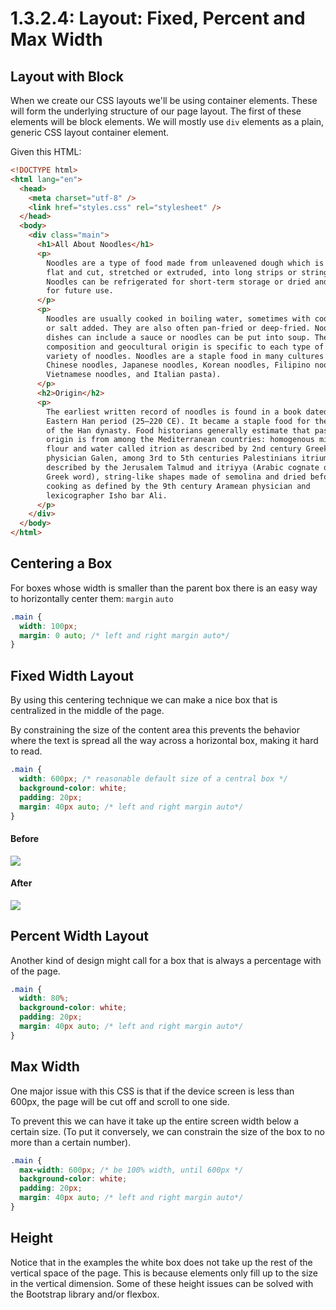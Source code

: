 # 1.3.2.4: Layout: Fixed, Percent and Max Width

## Layout with Block

When we create our CSS layouts we'll be using container elements. These will form the underlying structure of our page layout. The first of these elements will be block elements. We will mostly use `div` elements as a plain, generic CSS layout container element.

Given this HTML:

```html
<!DOCTYPE html>
<html lang="en">
  <head>
    <meta charset="utf-8" />
    <link href="styles.css" rel="stylesheet" />
  </head>
  <body>
    <div class="main">
      <h1>All About Noodles</h1>
      <p>
        Noodles are a type of food made from unleavened dough which is rolled
        flat and cut, stretched or extruded, into long strips or strings.
        Noodles can be refrigerated for short-term storage or dried and stored
        for future use.
      </p>
      <p>
        Noodles are usually cooked in boiling water, sometimes with cooking oil
        or salt added. They are also often pan-fried or deep-fried. Noodle
        dishes can include a sauce or noodles can be put into soup. The material
        composition and geocultural origin is specific to each type of a wide
        variety of noodles. Noodles are a staple food in many cultures (see
        Chinese noodles, Japanese noodles, Korean noodles, Filipino noodles,
        Vietnamese noodles, and Italian pasta).
      </p>
      <h2>Origin</h2>
      <p>
        The earliest written record of noodles is found in a book dated to the
        Eastern Han period (25–220 CE). It became a staple food for the people
        of the Han dynasty. Food historians generally estimate that pasta's
        origin is from among the Mediterranean countries: homogenous mixture of
        flour and water called itrion as described by 2nd century Greek
        physician Galen, among 3rd to 5th centuries Palestinians itrium as
        described by the Jerusalem Talmud and itriyya (Arabic cognate of the
        Greek word), string-like shapes made of semolina and dried before
        cooking as defined by the 9th century Aramean physician and
        lexicographer Isho bar Ali.
      </p>
    </div>
  </body>
</html>
```

## Centering a Box

For boxes whose width is smaller than the parent box there is an easy way to horizontally center them: `margin` `auto`

```css
.main {
  width: 100px;
  margin: 0 auto; /* left and right margin auto*/
}
```

## Fixed Width Layout

By using this centering technique we can make a nice box that is centralized in the middle of the page.

By constraining the size of the content area this prevents the behavior where the text is spread all the way across a horizontal box, making it hard to read.

```css
.main {
  width: 600px; /* reasonable default size of a central box */
  background-color: white;
  padding: 20px;
  margin: 40px auto; /* left and right margin auto*/
}
```

#### Before

![](../../../.gitbook/assets/fixed-width-before.png)

#### After

![](../../../.gitbook/assets/screen-shot-2021-04-14-at-8.28.23-pm.png)

## Percent Width Layout

Another kind of design might call for a box that is always a percentage with of the page.

```css
.main {
  width: 80%;
  background-color: white;
  padding: 20px;
  margin: 40px auto; /* left and right margin auto*/
}
```

## Max Width

One major issue with this CSS is that if the device screen is less than 600px, the page will be cut off and scroll to one side.

To prevent this we can have it take up the entire screen width below a certain size. (To put it conversely, we can constrain the size of the box to no more than a certain number).

```css
.main {
  max-width: 600px; /* be 100% width, until 600px */
  background-color: white;
  padding: 20px;
  margin: 40px auto; /* left and right margin auto*/
}
```

## Height

Notice that in the examples the white box does not take up the rest of the vertical space of the page. This is because elements only fill up to the size in the vertical dimension. Some of these height issues can be solved with the Bootstrap library and/or flexbox.
